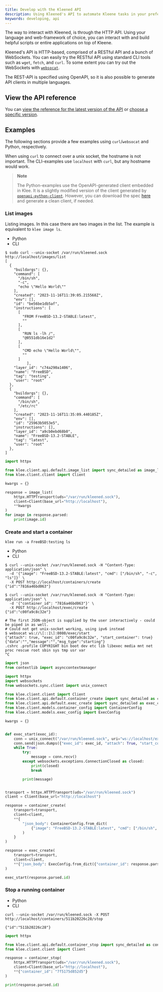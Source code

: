 ```yaml
---
title: Develop with the Kleened API
description: Using Kleened's API to automate Kleene tasks in your preferred language
keywords: developing, api
---
```


The way to interact with Kleened, is through the HTTP API.
Using your language and web-framework of choice, you can interact with
and build helpful scripts or entire applications on top of Kleene.

Kleened's API is HTTP-based, comprised of a RESTful API and a bunch of WebSockets.
You can easily try the RESTful API using standard CLI tools such as
`wget`, `fetch`, and `curl`. To some extent you can try out the WebSockets with
[`websocat`](https://github.com/vi/websocat).

The REST-API is specified using OpenAPI, so it is also possible to
generate API clients in multiple languages.

## View the API reference

You can [view the reference for the latest version of the API](/reference/kleened/kleened-v0.0.1/)
or [choose a specific version](/reference/kleened/version-history/).

## Examples

The following sections provide a few examples using `curl`/`websocat` and Python,
respectively.

When using `curl` to connect over a unix socket, the hostname is not important.
The CLI-examples use `localhost` with `curl`, but any hostname would work.

> **Note**
>
> The Python-examples use the OpenAPI-generated client embedded in Klee.
> It is a slightly modified version of the client generated by [`openapi-python-client`](https://github.com/openapi-generators/openapi-python-client).
> However, you can download the spec [here](/reference/kleened/kleened-v0.0.1.yaml) and
> generate a clean client, if needed.

### List images

Listing images. In this case there are two images in the list.
The example is equivalent to `klee image ls`.

<ul class="nav nav-tabs">
  <li><a data-toggle="tab" data-target="#tab-list-python" data-group="python">Python</a></li>
  <li class="active"><a data-toggle="tab" data-target="#tab-list-curl" data-group="curl">CLI</a></li>
</ul>

<div class="tab-content">

<div id="tab-list-curl" class="tab-pane fade in active" markdown="1">

```console
$ sudo curl --unix-socket /var/run/kleened.sock http://localhost/images/list
[
  {
    "buildargs": {},
    "command": [
      "/bin/sh",
      "-c",
      "echo \"Hello World\""
    ],
    "created": "2023-11-16T11:39:05.215568Z",
    "env": [],
    "id": "be56be1db5af",
    "instructions": [
      [
        "FROM FreeBSD-13.2-STABLE:latest",
        ""
      ],
      [
        "RUN ls -lh /",
        "@0551db16e1d2"
      ],
      [
        "CMD echo \"Hello World\"",
        ""
      ]
          ],
    "layer_id": "c74a290a1406",
    "name": "FreeBSD",
    "tag": "testing",
    "user": "root"
  },
  {
    "buildargs": {},
    "command": [
      "/bin/sh",
      "/etc/rc"
    ],
    "created": "2023-11-16T11:35:09.440185Z",
    "env": [],
    "id": "25963b5053e5",
    "instructions": [],
    "layer_id": "a9cb0ebd68b0",
    "name": "FreeBSD-13.2-STABLE",
    "tag": "latest",
    "user": "root"
  },
]
```

</div>

<div id="tab-list-python" class="tab-pane fade" markdown="1">

```python
import httpx

from klee.client.api.default.image_list import sync_detailed as image_list
from klee.client.client import Client

kwargs = {}

response = image_list(
    httpx.HTTPTransport(uds="/var/run/kleened.sock"),
    client=Client(base_url="http://localhost"),
    **kwargs
)
for image in response.parsed:
    print(image.id)
```

</div>

</div><!-- end tab-content -->

### Create and start a container

`klee run -a FreeBSD:testing ls`

<ul class="nav nav-tabs">
  <li><a data-toggle="tab" data-target="#tab-run-python" data-group="python">Python</a></li>
  <li class="active"><a data-toggle="tab" data-target="#tab-run-curl" data-group="curl">CLI</a></li>
</ul>

<div class="tab-content">
<div id="tab-run-curl" class="tab-pane fade in active" markdown="1">

```console
$ curl --unix-socket /var/run/kleened.sock -H "Content-Type: application/json" \
  -d '{"image": "FreeBSD-13.2-STABLE:latest", "cmd": ["/bin/sh", "-c", "ls"]}' \
  -X POST http://localhost/containers/create
{"id":"7816a46bd063"}

$ curl --unix-socket /var/run/kleened.sock -H "Content-Type: application/json" \
  -d '{"container_id": "7816a46bd063"}' \
  -X POST http://localhost/exec/create
{"id":"c00fa9c8c32e"}

# The first JSON-object is supplied by the user interactively - could be piped in as well.
# Could not get unix-socket working, using ipv6 instead
$ websocat ws://\[::1\]:8080/exec/start
{"attach": true, "exec_id": "c00fa9c8c32e", "start_container": true}
{"data":"","message":"","msg_type":"starting"}
.cshrc .profile COPYRIGHT bin boot dev etc lib libexec media mnt net proc rescue root sbin sys tmp usr var
^C
```

</div>
<div id="tab-run-python" class="tab-pane fade" markdown="1">

```python
import json
from contextlib import asynccontextmanager

import httpx
import websockets
from websockets.sync.client import unix_connect

from klee.client.client import Client
from klee.client.api.default.container_create import sync_detailed as container_create
from klee.client.api.default.exec_create import sync_detailed as exec_create
from klee.client.models.container_config import ContainerConfig
from klee.client.models.exec_config import ExecConfig

kwargs = {}


def exec_start(exec_id):
    conn = unix_connect("/var/run/kleened.sock", uri="ws://localhost/exec/start")
    conn.send(json.dumps({"exec_id": exec_id, "attach": True, "start_container": True}))
    while True:
        try:
            message = conn.recv()
        except websockets.exceptions.ConnectionClosed as closed:
            print(closed)
            break

        print(message)


transport = httpx.HTTPTransport(uds="/var/run/kleened.sock")
client = Client(base_url="http://localhost")

response = container_create(
    transport=transport,
    client=client,
    **{
        "json_body": ContainerConfig.from_dict(
            {"image": "FreeBSD-13.2-STABLE:latest", "cmd": ["/bin/sh", "-c", "ls"]}
        )
    }
)

response = exec_create(
    transport=transport,
    client=client,
    **{"json_body": ExecConfig.from_dict({"container_id": response.parsed.id})}
)

exec_start(response.parsed.id)
```

</div>
</div><!-- end tab-content -->


### Stop a running container

<ul class="nav nav-tabs">
  <li><a data-toggle="tab" data-target="#tab-stop-python" data-group="python">Python</a></li>
  <li class="active"><a data-toggle="tab" data-target="#tab-stop-curl" data-group="curl">CLI</a></li>
</ul>

<div class="tab-content">
<div id="tab-stop-curl" class="tab-pane fade in active" markdown="1">

```console
curl --unix-socket /var/run/kleened.sock -X POST http://localhost/containers/511b20226c28/stop

{"id":"511b20226c28"}
```

</div>

<div id="tab-stop-python" class="tab-pane fade" markdown="1">

```python
import httpx

from klee.client.api.default.container_stop import sync_detailed as container_stop
from klee.client.client import Client

response = container_stop(
    httpx.HTTPTransport(uds="/var/run/kleened.sock"),
    client=Client(base_url="http://localhost"),
    **{"container_id": "7f5175d852d5"}
)

print(response.parsed.id)
```

</div>
</div><!-- end tab-content -->
